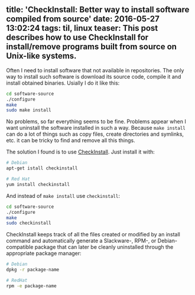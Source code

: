 title: 'CheckInstall: Better way to install software compiled from source'
date: 2016-05-27 13:02:24
tags: til, linux
teaser:
	This post describes how to use CheckInstall for install/remove programs
	built from source on Unix-like systems.
---

Often I need to install software that not available in repositories.
The only way to install such software is download its source code, compile it and
install obtained binaries. Usially I do it like this:

``` sh
cd software-source
./configure
make
sudo make install
```

No problems, so far everything seems to be fine.
Problems appear when I want uninstall the software installed in such a way.
Because `make install` can do a lot of things such as copy files, create directories
and symlinks, etc. it can be tricky to find and remove all this things.

The solution I found is to use [CheckInstall](https://en.wikipedia.org/wiki/CheckInstall).
Just install it with:

```sh
# Debian
apt-get istall checkinstall

# Red Hat
yum install checkinstall
```

And instead of `make install` use `checkinstall`:

```sh
cd software-source
./configure
make
sudo checkinstall
```

CheckInstall keeps track of all the files created or modified by an install command and
automatically generate a Slackware-, RPM-, or Debian-compatible package that can
later be cleanly uninstalled through the appropriate package manager:

```sh
# Debian
dpkg -r package-name

# RedHat
rpm -e package-name
```
